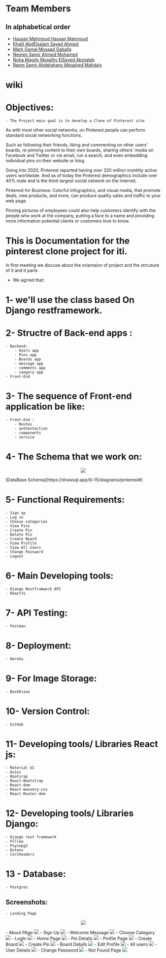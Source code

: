 # Team Members

## In alphabetical order

- [Hassan Mahmoud Hassan Mahmoud](https://github.com/hassan510-cmd)
- [Khalil AbdElsalam Sayed Ahmed](https://github.com/khalilGazairly)
- [Mark Gamal Mosaad Gaballa](https://github.com/Mark-GM)
- [Nesren Samir Ahmed Mohamed](https://github.com/nesrensamir)
- [Noha Magdy Moselhy ElSayed Abotaleb](https://github.com/noha133)
- [Reem Samir Abdelghany Megahed Mahdaly](https://github.com/reemsamir1999)
# wiki

# Objectives:

	- The Project main goal is to develop a Clone of Pinterest site

As with most other social networks, on Pinterest people can perform standard social networking functions. 

Such as following their friends, liking and commenting on other users’ boards, re-pinning content to their own boards,
sharing others’ media on Facebook and Twitter or via email, run a search, and even embedding individual pins on their website or blog.

Going into 2020, Pinterest reported having over 320 million monthly active users worldwide. 
And as of today the Pinterest demographics include over 40% male and is the third-largest social network on the internet.

Pinterest for Business:
Colorful infographics, and visual media, that promote deals, new products, and more, can produce quality sales and traffic to your web page.

Pinning pictures of employees could also help customers identify with the people who work at the company, putting a face to a name 
and providing more information potential clients or customers love to know.


# This is Documentation for the pinterest clone project for iti.

In first meeting we discuse about the oriantaion of project and the strcuture of it and it parts
- We agrred that:
# 1- we'll use the class based On Django restframework.
# 2- Structre of Back-end apps :
	- Backend: 
		- Users app
		- Pins app
		- Boards app
		- message app
		- comments app
		- caegory app
	- Front-End 

# 3- The sequence of Front-end application be like:
	- Front-End :
		- Routes
		- authontaction 
		- components
		- service

# 4- The Schema that we work on:
<p align="center">
	<img src='https://i.ibb.co/1M6mPrp/schema.png' /> 
</p>
[DataBase Schema](https://drawsql.app/iti-15/diagrams/pinterest#)

# 5- Functional Requirements:
	- Sign up
	- Log in
	- Choose categories
	- View Pins
	- Create Pin
	- Delete Pin
	- Create Board
	- View Profile
	- View All Users
	- Change Password 
	- Logout

# 6- Main Developing tools:
	- Django Restframwork API
	- ReactJs

# 7- API Testing:
	- Postman

# 8- Deployment:
	- Heroku

# 9- For Image Storage:
	- Backblaze

# 10- Version Control:
	- GitHub

# 11- Developing tools/ Libraries React js:
	- Material UI
	- Axios
	- Bootsrap
	- React-Bootstrap
	- React-dom
	- React-masonry-css
	- React-Router-dom
	
# 12- Developing tools/ Libraries Django:
	- Django rest framework
	- Pillow
	- Psycopg2
	- Dotenv
	- Corsheaders
	
# 13 - Database:
	- Postgres
	
## Screenshots:
	- Landing Page
<p align="center">
	<img src='https://i.ibb.co/1sVdGW7/1-Landing.png' /> 
</p>
	- About PAge
<img src='https://i.ibb.co/CsBKmnr/2-About.png' /> 
	- Sign Up
<img src='https://i.ibb.co/YQsFf1C/3-SignUp.png' /> 
	- Welcome Message
<img src='https://i.ibb.co/nkcKnRd/4-Welcome.png' /> 
	- Choose Category
<img src='https://i.ibb.co/yWQYbDb/5-Chose-Category.png' /> 
	- LogIn
<img src='https://i.ibb.co/DzRX8c5/6-Login.png' /> 
	- Home Page
<img src='https://i.ibb.co/rwmPrVH/7-Home.png' /> 
	- Pin Details
<img src='https://i.ibb.co/0VvSNgZ/8-Pin-Details.png' /> 
	- Profile Page
<img src='https://i.ibb.co/WBHBnhK/9-Profile.png' /> 
	- Create Board
<img src='https://i.ibb.co/DfhVQKJ/10-Create-Board.png' /> 
	- Create Pin
<img src='https://i.ibb.co/d4LQkR3/11-Create-Pin.png' /> 
	- Board Details
<img src='https://i.ibb.co/CHmWrtG/12-Board-Details.png' /> 
	- Edit Profile
<img src='https://i.ibb.co/Wk90DMV/13-Edit-Profile.png' /> 
	- All users
<img src='https://i.ibb.co/Qk3YFJ2/14-All-Users.png' /> 
	- User Details
<img src='https://i.ibb.co/z4p6hWx/15-User-Details.png' /> 
	- Change Password
<img src='https://i.ibb.co/R0c45KY/16-Change-Password.png' />
	- Not Found Page 
<img src='https://i.ibb.co/BKpCsJH/17-Not-Found-Page.png' /> 
